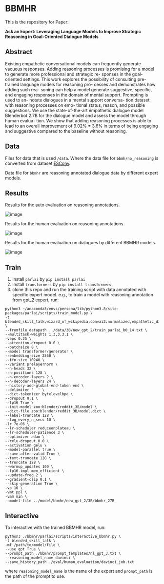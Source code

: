 # BBMHR
This is the repository for Paper: 

**Ask an Expert: Leveraging Language Models to Improve Strategic Reasoning in Goal-Oriented Dialogue Models**

## Abstract
Existing empathetic conversational models can
frequently generate vacuous responses. Adding
reasoning processes is promising for a model
to generate more professional and strategic re-
sponses in the goal-oriented settings. This
work explores the possibility of consulting pre-
trained language models for reasoning pro-
cesses and demonstrates how adding such rea-
soning can help a model generate suggestive,
specific, and engaging responses in the domain
of mental support. Prompting is used to an-
notate dialogues in a mental support conversa-
tion dataset with reasoning processes on emo-
tional status, reason, and possible suggestions.
We use the state-of-the-art empathetic dialogue
model Blenderbot 2.7B for the dialogue model
and assess the model through human evalua-
tion. We show that adding reasoning processes
is able to lead to an overall improvement of
9.02% ± 3.6% in terms of being engaging and
suggestive compared to the baseline without
reasoning.

## Data
Files for data that is used `/data`. Where the data file for `bbmh/no_reasoning` is converted from dataset [ESConv](https://github.com/thu-coai/Emotional-Support-Conversation).

Data file for `bbmhr` are reasoning annotated dialogue data by different expert models.

## Results
Results for the auto evaluation on reasoning annotations.

![image](https://github.com/QZx7/BBMHReasoning/assets/62750920/50ad3ac8-e679-4fd5-8c46-53bfffc0e3fc)

Results for the human evaluation on reasoning annotations.

![image](https://github.com/QZx7/BBMHReasoning/assets/62750920/6131d9dd-3a59-4507-9bdd-6eae2bd2a8c7)

Results for the human evaluation on dialogues by different BBMHR models.

![image](https://github.com/QZx7/BBMHReasoning/assets/62750920/d7712cf8-13dc-4b89-b92b-6f46db03aff6)

## Train
1. Install `parlai` by `pip install parlai`
2. Install `transformers` by `pip install transformers`
3. clone this repo and run the training script with data annotated with specific expert model.
e.g., to train a model with reasoning annotation from gpt_2 expert, run:
```
python3 ~/anaconda3/envs/persona/lib/python3.8/site-packages/parlai/scripts/train_model.py \
-t blended_skill_talk,wizard_of_wikipedia,convai2:normalized,empathetic_dialogues,fromfile:parlaiformat \
--fromfile_datapath ../data/3B/new_gpt_2/train_parlai_b0_14.txt \
--multitask-weights 1,3,3,3,1 \
-veps 0.25 \
--attention-dropout 0.0 \
--batchsize 8 \
--model transformer/generator \
--embedding-size 2560 \
--ffn-size 10240 \
--variant prelayernorm \
--n-heads 32 \
--n-positions 128 \
--n-encoder-layers 2 \
--n-decoder-layers 24 \
--history-add-global-end-token end \
--delimiter '  ' \
--dict-tokenizer bytelevelbpe \
--dropout 0.1 \
--fp16 True \
--init-model zoo:blender/reddit_3B/model \
--dict-file zoo:blender/reddit_3B/model.dict \
--label-truncate 128 \
--log_every_n_secs 10 \
-lr 7e-06 \
--lr-scheduler reduceonplateau \
--lr-scheduler-patience 3 \
--optimizer adam \
--relu-dropout 0.0 \
--activation gelu \
--model-parallel true \
--save-after-valid True \
--text-truncate 128 \
--truncate 128 \
--warmup_updates 100 \
--fp16-impl mem_efficient \
--update-freq 2 \
--gradient-clip 0.1 \
--skip-generation True \
-vp 10 \
-vmt ppl \
-vmm min \
--model-file ../model/bbmhr/new_gpt_2/3B/bbmhr_27B
```

## Interactive
To interactive with the trained BBMHR model, run:
```
python3 ./bbmhr/parlai/scripts/interactive_bbmhr.py \
-t blended_skill_talk \
-mf /path/to/model/file \
--use_gpt True \
--prompt_path ./bbmhr/prompt_templates/nl_gpt_3.txt \
--reasoning_model_name davinci \
--save_history_path ./eval/human_evaluation/davinci_job.txt
```
where `reasoning_model_name` is the name of the expert and `prompt_path` is the path of the prompt to use.
